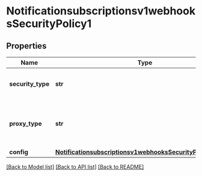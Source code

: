 # Notificationsubscriptionsv1webhooksSecurityPolicy1

## Properties
Name | Type | Description | Notes
------------ | ------------- | ------------- | -------------
**security_type** | **str** | Security Policy of the client server. | [optional] 
**proxy_type** | **str** | Internal client proxy type to be used by security policy. | [optional] 
**config** | [**Notificationsubscriptionsv1webhooksSecurityPolicy1Config**](Notificationsubscriptionsv1webhooksSecurityPolicy1Config.md) |  | [optional] 

[[Back to Model list]](../README.md#documentation-for-models) [[Back to API list]](../README.md#documentation-for-api-endpoints) [[Back to README]](../README.md)


